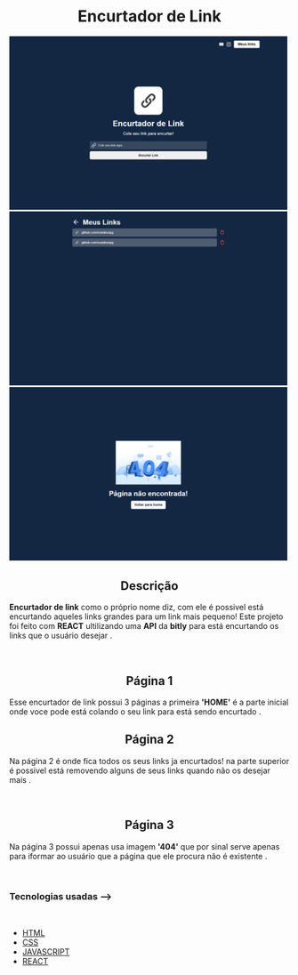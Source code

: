 
<h1 align='center'>Encurtador de Link</h1>

<img width='500' src ='./print1.png'>
<img width='500' src ='./print2.png'>
<img width='500' src ='./print3.png'>

<br/>

<h2 align='center'>Descrição</h2> 

**Encurtador de link** como o próprio nome diz, com ele é possivel está encurtando aqueles links grandes para um link mais pequeno!
Este projeto foi feito com **REACT** ultilizando uma **API** da **bitly** para está encurtando os links que o usuário desejar .

<br/>

<h2 align='center'>Página 1</h2>

 Esse encurtador de link possui 3 páginas a primeira **'HOME'** é a parte inicial onde voce pode está colando o seu link para está sendo encurtado .
<br/>

<h2 align='center'>Página 2</h2>

Na página 2 é onde fica todos os seus links ja encurtados! na parte superior é possivel está removendo alguns de seus links quando não os desejar mais .

<br/>

<h2 align='center'>Página 3</h2>

Na página 3 possui apenas usa imagem **'404'** que por sinal serve apenas para iformar ao usuário que a página que ele procura não é existente .

<br/>

### **Tecnologias usadas** -->
<br/>

- [HTML]()
- [CSS]()
- [JAVASCRIPT]()
- [REACT]()
